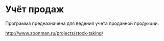 Учёт продаж
============

Программа предназначена для ведения учета проданной продукции. 

http://www.zoonman.ru/projects/stock-taking/
